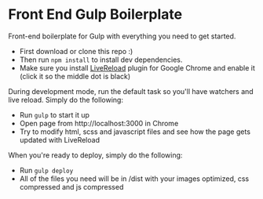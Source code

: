 Front End Gulp Boilerplate
==========================

Front-end boilerplate for Gulp with everything you need to get started.

* First download or clone this repo :)
* Then run `npm install` to install dev dependencies.
* Make sure you install [LiveReload](https://chrome.google.com/webstore/detail/livereload/jnihajbhpnppcggbcgedagnkighmdlei?hl=en) plugin for Google Chrome and enable it (click it so the middle dot is black)

During development mode, run the default task so you'll have watchers and live reload. Simply do the following:
* Run `gulp` to start it up
* Open page from http://localhost:3000 in Chrome
* Try to modify html, scss and javascript files and see how the page gets updated with LiveReload

When you're ready to deploy, simply do the following:
* Run `gulp deploy`
* All of the files you need will be in /dist with your images optimized, css compressed and js compressed
